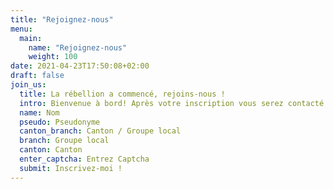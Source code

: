 ```yaml
---
title: "Rejoignez-nous"
menu:
  main:
    name: "Rejoignez-nous"
    weight: 100
date: 2021-04-23T17:50:08+02:00
draft: false
join_us:
  title: La rébellion a commencé, rejoins-nous !
  intro: Bienvenue à bord! Après votre inscription vous serez contacté.e par un ou une rebelle, qui vous accueillera. Malheureusement, nous ne pouvons actuellement pas garantir que les courriers électroniques envoyés à des adresses Microsoft, telles que @hotmail, @msn, @live, @passport ou @outlook soient délivrés correctement par Microsoft.
  name: Nom
  pseudo: Pseudonyme 
  canton_branch: Canton / Groupe local
  branch: Groupe local
  canton: Canton
  enter_captcha: Entrez Captcha
  submit: Inscrivez-moi !
---
```


